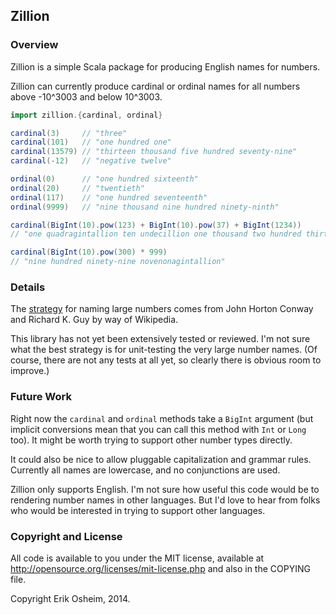 ## Zillion

### Overview

Zillion is a simple Scala package for producing English names for
numbers.

Zillion can currently produce cardinal or ordinal names for all
numbers above -10^3003 and below 10^3003.

```scala
import zillion.{cardinal, ordinal}

cardinal(3)     // "three"
cardinal(101)   // "one hundred one"
cardinal(13579) // "thirteen thousand five hundred seventy-nine"
cardinal(-12)   // "negative twelve"

ordinal(0)      // "one hundred sixteenth"
ordinal(20)     // "twentieth"
ordinal(117)    // "one hundred seventeenth"
ordinal(9999)   // "nine thousand nine hundred ninety-ninth"

cardinal(BigInt(10).pow(123) + BigInt(10).pow(37) + BigInt(1234))
// "one quadragintallion ten undecillion one thousand two hundred thirty-four"

cardinal(BigInt(10).pow(300) * 999)
// "nine hundred ninety-nine novenonagintallion"
```

### Details

The [strategy](http://en.wikipedia.org/wiki/Names_of_large_numbers#Proposals_for_new_naming_system)
for naming large numbers comes from John Horton Conway and Richard
K. Guy by way of Wikipedia.

This library has not yet been extensively tested or reviewed. I'm not
sure what the best strategy is for unit-testing the very large number
names. (Of course, there are not any tests at all yet, so clearly
there is obvious room to improve.)

### Future Work

Right now the `cardinal` and `ordinal` methods take a `BigInt`
argument (but implicit conversions mean that you can call this method
with `Int` or `Long` too). It might be worth trying to support other
number types directly.

It could also be nice to allow pluggable capitalization and grammar
rules. Currently all names are lowercase, and no conjunctions are
used.

Zillion only supports English. I'm not sure how useful this code would
be to rendering number names in other languages. But I'd love to hear
from folks who would be interested in trying to support other
languages.

### Copyright and License

All code is available to you under the MIT license, available at
http://opensource.org/licenses/mit-license.php and also in the COPYING
file.

Copyright Erik Osheim, 2014.
